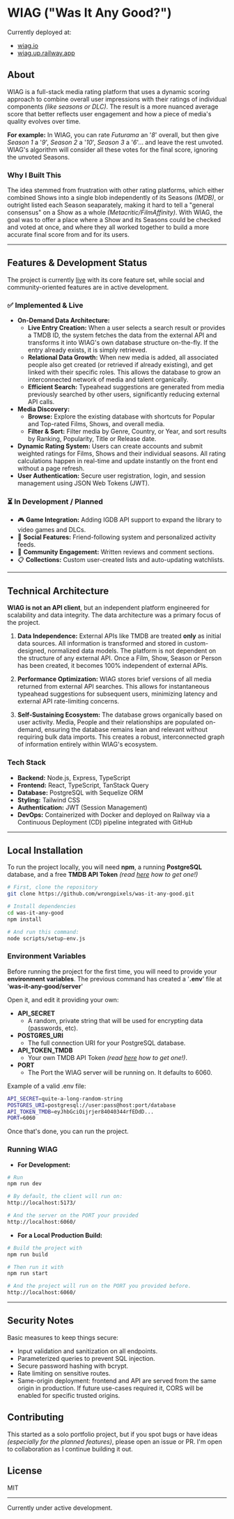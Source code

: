 # WIAG ("Was It Any Good?")

Currently deployed at:

- [wiag.io](https://wiag.io)
- [wiag.up.railway.app](https://wiag.up.railway.app)

## About

WIAG is a full-stack media rating platform that uses a dynamic scoring approach to combine overall user impressions with their ratings of individual components _(like seasons or DLC)_. The result is a more nuanced average score that better reflects user engagement and how a piece of media's quality evolves over time.

**For example:**
In WIAG, you can rate _Futurama_ an '_8_' overall, but then give _Season 1_ a '_9_', _Season 2_ a '_10_', _Season 3_ a '_6_'... and leave the rest unvoted. WIAG's algorithm will consider all these votes for the final score, ignoring the unvoted Seasons.

### Why I Built This

The idea stemmed from frustration with other rating platforms, which either combined Shows into a single blob independently of its Seasons _(IMDB)_, or outright listed each Season seaparately, making it hard to tell a "general consensus" on a Show as a whole _(Metacritic/FilmAffinity)_. With WIAG, the goal was to offer a place where a Show and its Seasons could be checked and voted at once, and where they all worked together to build a more accurate final score from and for its users.

---

## Features & Development Status

The project is currently [live](https://wiag.io) with its core feature set, while social and community-oriented features are in active development.

### ✅ Implemented & Live

- **On-Demand Data Architecture:**
  - **Live Entry Creation:** When a user selects a search result or provides a TMDB ID, the system fetches the data from the external API and transforms it into WIAG's own database structure on-the-fly. If the entry already exists, it is simply retrieved.
  - **Relational Data Growth:** When new media is added, all associated people also get created (or retrieved if already existing), and get linked with their specific roles. This allows the database to grow an interconnected network of media and talent organically.
  - **Efficient Search:** Typeahead suggestions are generated from media previously searched by other users, significantly reducing external API calls.
- **Media Discovery:**
  - **Browse:** Explore the existing database with shortcuts for Popular and Top-rated Films, Shows, and overall media.
  - **Filter & Sort:** Filter media by Genre, Country, or Year, and sort results by Ranking, Popularity, Title or Release date.
- **Dynamic Rating System:** Users can create accounts and submit weighted ratings for Films, Shows and their individual seasons. All rating calculations happen in real-time and update instantly on the front end without a page refresh.
- **User Authentication:** Secure user registration, login, and session management using JSON Web Tokens (JWT).

### ⏳ In Development / Planned

- 🎮 **Game Integration:** Adding IGDB API support to expand the library to video games and DLCs.
- 👥 **Social Features:** Friend-following system and personalized activity feeds.
- 📝 **Community Engagement:** Written reviews and comment sections.
- 📋 **Collections:** Custom user-created lists and auto-updating watchlists.

---

## Technical Architecture

**WIAG is not an API client**, but an independent platform engineered for scalability and data integrity. The data architecture was a primary focus of the project.

1.  **Data Independence:** External APIs like TMDB are treated **only** as initial data sources. All information is transformed and stored in custom-designed, normalized data models. The platform is not dependent on the structure of any external API. Once a Film, Show, Season or Person has been created, it becomes 100% independent of external APIs.

2.  **Performance Optimization:** WIAG stores brief versions of all media returned from external API searches. This allows for instantaneous typeahead suggestions for subsequent users, minimizing latency and external API rate-limiting concerns.

3.  **Self-Sustaining Ecosystem:** The database grows organically based on user activity. Media, People and their relationships are populated on-demand, ensuring the database remains lean and relevant without requiring bulk data imports. This creates a robust, interconnected graph of information entirely within WIAG's ecosystem.

### Tech Stack

- **Backend:** Node.js, Express, TypeScript
- **Frontend:** React, TypeScript, TanStack Query
- **Database:** PostgreSQL with Sequelize ORM
- **Styling:** Tailwind CSS
- **Authentication:** JWT (Session Management)
- **DevOps:** Containerized with Docker and deployed on Railway via a Continuous Deployment (CD) pipeline integrated with GitHub

---

## Local Installation

To run the project locally, you will need **npm**, a running **PostgreSQL** database, and a free **TMDB API Token** _(read [here](https://developer.themoviedb.org/docs/getting-started) how to get one!)_

```bash
# First, clone the repository
git clone https://github.com/wrongpixels/was-it-any-good.git

# Install dependencies
cd was-it-any-good
npm install

# And run this command:
node scripts/setup-env.js
```

### Environment Variables

Before running the project for the first time, you will need to provide your **environment variables**.
The previous command has created a '**.env**' file at '**was-it-any-good/server**'

Open it, and edit it providing your own:

- **API_SECRET**
  - A random, private string that will be used for encrypting data (passwords, etc).
- **POSTGRES_URI**
  - The full connection URI for your PostgreSQL database.
- **API_TOKEN_TMDB**
  - Your own TMDB API Token _(read [here](https://developer.themoviedb.org/docs/getting-started) how to get one!)_.
- **PORT**
  - The Port the WIAG server will be running on. It defaults to 6060.

Example of a valid .env file:

```bash
API_SECRET=quite-a-long-random-string
POSTGRES_URI=postgresql://user:pass@host:port/database
API_TOKEN_TMDB=eyJhbGciOijrjer84040344rfEDdD...
PORT=6060
```

Once that's done, you can run the project.

### Running WIAG

- **For Development:**

```bash
# Run
npm run dev

# By default, the client will run on:
http://localhost:5173/

# And the server on the PORT your provided
http://localhost:6060/
```

- **For a Local Production Build:**

```bash
# Build the project with
npm run build

# Then run it with
npm run start

# And the project will run on the PORT you provided before.
http://localhost:6060/
```

---

## Security Notes

Basic measures to keep things secure:

- Input validation and sanitization on all endpoints.
- Parameterized queries to prevent SQL injection.
- Secure password hashing with bcrypt.
- Rate limiting on sensitive routes.
- Same-origin deployment: frontend and API are served from the same origin in production. If future use-cases required it, CORS will be enabled for specific trusted origins.

## Contributing

This started as a solo portfolio project, but if you spot bugs or have ideas _(especially for the planned features)_, please open an issue or PR. I'm open to collaboration as I continue building it out.

## License

MIT

---

Currently under active development.
